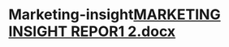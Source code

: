 # Marketing-insight[MARKETING INSIGHT REPOR1 2.docx](https://github.com/user-attachments/files/18623274/MARKETING.INSIGHT.REPOR1.2.docx)
